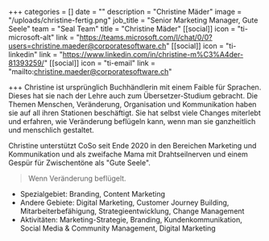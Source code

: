 +++
categories = []
date = ""
description = "Christine Mäder"
image = "/uploads/christine-fertig.png"
job_title = "Senior Marketing Manager, Gute Seele"
team = "Seal Team"
title = "Christine Mäder"
[[social]]
icon = "ti-microsoft-alt"
link = "https://teams.microsoft.com/l/chat/0/0?users=christine.maeder@corporatesoftware.ch"
[[social]]
icon = "ti-linkedin"
link = "https://www.linkedin.com/in/christine-m%C3%A4der-81393259/"
[[social]]
icon = "ti-email"
link = "mailto:christine.maeder@corporatesoftware.ch"

+++
Christine ist ursprünglich Buchhändlerin mit einem Faible für Sprachen. Dieses hat sie nach der Lehre auch zum Übersetzer-Studium gebracht. Die Themen Menschen, Veränderung, Organisation und Kommunikation haben sie auf all ihren Stationen beschäftigt. Sie hat selbst viele Changes miterlebt und erfahren, wie Veränderung beflügeln kann, wenn man sie ganzheitlich und menschlich gestaltet.

Christine unterstützt CoSo seit Ende 2020 in den Bereichen Marketing und Kommunikation und als zweifache Mama mit Drahtseilnerven und einem Gespür für Zwischentöne als "Gute Seele".

> Wenn Veränderung beflügelt.

* Spezialgebiet: Branding, Content Marketing
* Andere Gebiete: Digital Marketing, Customer Journey Building, Mitarbeiterbefähigung, Strategieentwicklung, Change Management
* Aktivitäten: Marketing-Strategie, Branding, Kundenkommunikation, Social Media & Community Management, Digital Marketing